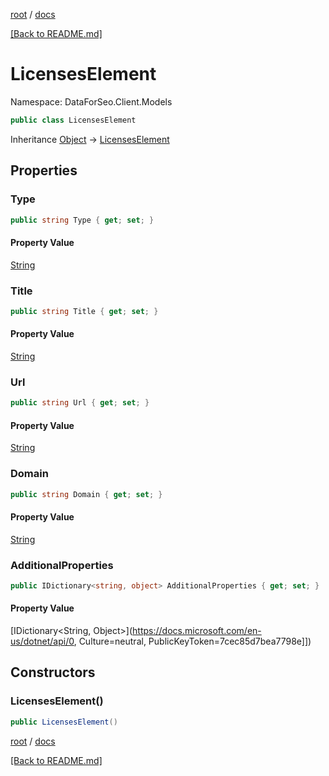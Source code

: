 [root](./../ "root") / [docs](./ "docs")

[[Back to README.md]](./../README.md "[Back to README.md]")

# LicensesElement

Namespace: DataForSeo.Client.Models

```csharp
public class LicensesElement
```

Inheritance [Object](https://docs.microsoft.com/en-us/dotnet/api/Object) → [LicensesElement](./LicensesElement.md)

## Properties

### **Type**

```csharp
public string Type { get; set; }
```

#### Property Value

[String](https://docs.microsoft.com/en-us/dotnet/api/String)<br>

### **Title**

```csharp
public string Title { get; set; }
```

#### Property Value

[String](https://docs.microsoft.com/en-us/dotnet/api/String)<br>

### **Url**

```csharp
public string Url { get; set; }
```

#### Property Value

[String](https://docs.microsoft.com/en-us/dotnet/api/String)<br>

### **Domain**

```csharp
public string Domain { get; set; }
```

#### Property Value

[String](https://docs.microsoft.com/en-us/dotnet/api/String)<br>

### **AdditionalProperties**

```csharp
public IDictionary<string, object> AdditionalProperties { get; set; }
```

#### Property Value

[IDictionary&lt;String, Object&gt;](https://docs.microsoft.com/en-us/dotnet/api/0, Culture=neutral, PublicKeyToken=7cec85d7bea7798e]])<br>

## Constructors

### **LicensesElement()**

```csharp
public LicensesElement()
```

[root](./../ "root") / [docs](./ "docs")

[[Back to README.md]](./../README.md "[Back to README.md]")